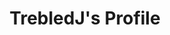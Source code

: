 ---
title: TrebledJ's Profile
layout: profile
permalink: /profile/
redirect_from:
  - /online-cv
  - /cv
  - /skills
  - /author
  - /about
  - /about-me
---